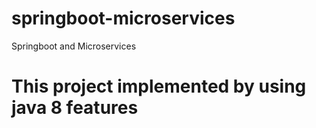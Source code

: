 # springboot-microservices
Springboot and Microservices

# This project implemented by using java 8 features 
